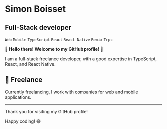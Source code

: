 # Simon Boisset

## Full-Stack developer

`Web` `Mobile` `TypeScript` `React` `React Native` `Remix` `Trpc`

**👋 Hello there! Welcome to my GitHub profile! 🚀**

I am a full-stack freelance developer, with a good expertise in TypeScript, React, and React Native.

## 🏢 Freelance

Currently freelancing, I work with companies for web and mobile applications.

---

Thank you for visiting my GitHub profile!

Happy coding! 😄
